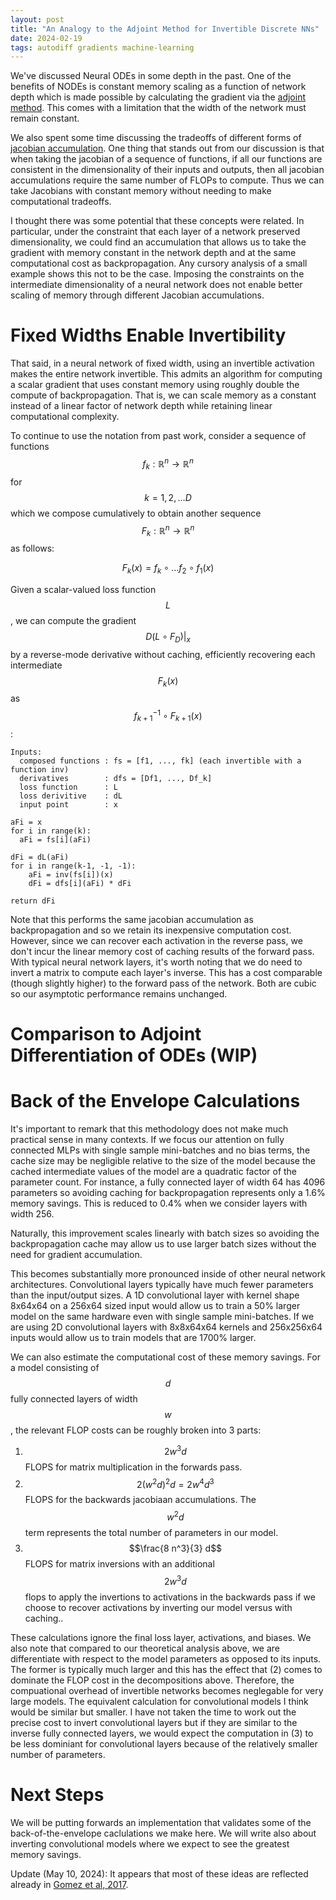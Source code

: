 ```yaml
---
layout: post
title: "An Analogy to the Adjoint Method for Invertible Discrete NNs"
date: 2024-02-19
tags: autodiff gradients machine-learning
---
```


We've discussed Neural ODEs in some depth in the past. One of the benefits of NODEs is constant memory scaling as a function of network depth which is made possible by calculating the gradient via the [adjoint method](). This comes with a limitation that the width of the network must remain constant.

We also spent some time discussing the tradeoffs of different forms of [jacobian accumulation](). One thing that stands out from our discussion is that when taking the jacobian of a sequence of functions, if all our functions are consistent in the dimensionality of their inputs and outputs, then all jacobian accumulations require the same number of FLOPs to compute. Thus we can take Jacobians with constant memory without needing to make computational tradeoffs. 

I thought there was some potential that these concepts were related. In particular, under the constraint that each layer of a network preserved dimensionality, we could find an accumulation that allows us to take the gradient with memory constant in the network depth and at the same computational cost as backpropagation. Any cursory analysis of a small example shows this not to be the case. Imposing the constraints on the intermediate dimensionality of a neural network does not enable better scaling of memory through different Jacobian accumulations.

# Fixed Widths Enable Invertibility

That said, in a neural network of fixed width, using an invertible activation makes the entire network invertible. This admits an algorithm for computing a scalar gradient that uses constant memory using roughly double the compute of backpropagation. That is, we can scale memory as a constant instead of a linear factor of network depth while retaining linear computational complexity.

To continue to use the notation from past work, consider a sequence of functions $$f_k: \mathbb{R}^n \rightarrow \mathbb{R}^n$$ for $$k = 1, 2, \ldots D$$ which we compose cumulatively to obtain another sequence $$F_k:\mathbb{R}^n \rightarrow \mathbb{R}^n$$ as follows:

$$F_k(x) = f_{k} \circ \ldots f_2 \circ f_1 (x)$$

Given a scalar-valued loss function $$L$$, we can compute the gradient $$D(L \circ F_D) \bigg\vert_x$$ by a reverse-mode derivative without caching, efficiently recovering each intermediate $$F_k(x)$$ as $$f_{k + 1}^{-1} \circ F_{k + 1} (x)$$:

```
Inputs:
  composed functions : fs = [f1, ..., fk] (each invertible with a function inv)
  derivatives        : dfs = [Df1, ..., Df_k]
  loss function      : L
  loss derivitive    : dL
  input point        : x

aFi = x
for i in range(k):
  aFi = fs[i](aFi)

dFi = dL(aFi)
for i in range(k-1, -1, -1):
    aFi = inv(fs[i])(x)
    dFi = dfs[i](aFi) * dFi

return dFi
```


Note that this performs the same jacobian accumulation as backpropagation and so we retain its inexpensive computation cost. However, since we can recover each activation in the reverse pass, we don't incur the linear memory cost of caching results of the forward pass. With typical neural network layers, it's worth noting that we do need to invert a matrix to compute each layer's inverse. This has a cost comparable (though slightly higher) to the forward pass of the network. Both are cubic so our asymptotic performance remains unchanged.

# Comparison to Adjoint Differentiation of ODEs (WIP)

# Back of the Envelope Calculations

It's important to remark that this methodology does not make much practical sense in many contexts. If we focus our attention on fully connected MLPs with single sample mini-batches and no bias terms, the cache size may be negligible relative to the size of the model because the cached intermediate values of the model are a quadratic factor of the parameter count. For instance, a fully connected layer of width 64 has 4096 parameters so avoiding caching for backpropagation represents only a 1.6% memory savings. This is reduced to 0.4% when we consider layers with width 256. 

Naturally, this improvement scales linearly with batch sizes so avoiding the backpropagation cache may allow us to use larger batch sizes without the need for gradient accumulation.

This becomes substantially more pronounced inside of other neural network architectures. Convolutional layers typically have much fewer parameters than the input/output sizes. A 1D convolutional layer with kernel shape 8x64x64 on a 256x64 sized input would allow us to train a 50% larger model on the same hardware even with single sample mini-batches. If we are using 2D convolutional layers with 8x8x64x64 kernels and 256x256x64 inputs would allow us to train models that are 1700% larger.

We can also estimate the computational cost of these memory savings. For a model consisting of $$d$$ fully connected layers of width $$w$$, the relevant FLOP costs can be roughly broken into 3 parts:

1. $$2w^3 d$$ FLOPS for matrix multiplication in the forwards pass.
2. $$2 (w^2 d)^2 d = 2 w^4 d^3$$ FLOPS for the backwards jacobiaan accumulations. The $$w^2 d$$ term represents the total number of parameters in our model.
3. $$\frac{8 n^3}{3} d$$ FLOPS for matrix inversions with an additional $$2 w^3 d$$ flops to apply the invertions to activations in the backwards pass if we choose to recover activations by inverting our model versus with caching..

These calculations ignore the final loss layer, activations, and biases. We also note that compared to our theoretical analysis above, we are differentiate with respect to the model parameters as opposed to its inputs. The former is typically much larger and this has the effect that (2) comes to dominate the FLOP cost in the decompositions above. Therefore, the compuational overhead of invertible networks becomes neglegable for very large models. The equivalent calculation for convolutional models I think would be similar but smaller. I have not taken the time to work out the precise cost to invert convolutional layers but if they are similar to the inverse fully connected layers, we would expect the computation in (3) to be less dominiant for convolutional layers because of the relatively smaller number of parameters.

# Next Steps

We will be putting forwards an implementation that validates some of the back-of-the-envelope caclulations we make here. We will write also about inverting convolutional models where we expect to see the greatest memory savings.

Update (May 10, 2024): It appears that most of these ideas are reflected already in [Gomez et al, 2017](https://arxiv.org/abs/1707.04585).
